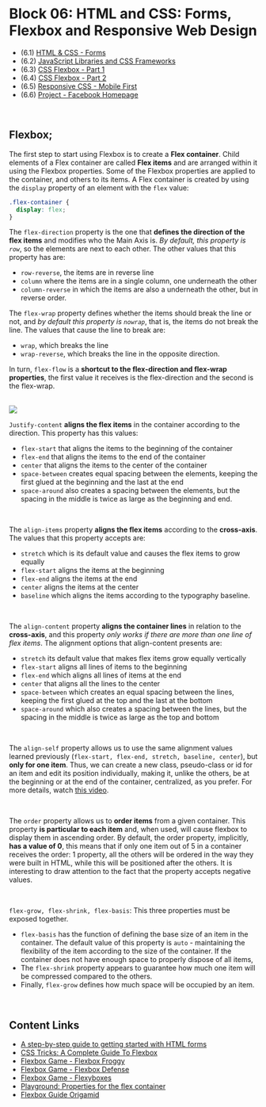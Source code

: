 # Block 06: HTML and CSS: Forms, Flexbox and Responsive Web Design

- (6.1) [HTML & CSS - Forms](https://github.com/LeonarDev/Trybe/tree/main/Exercises/fundamentals/block_06/6.1)
- (6.2) [JavaScript Libraries and CSS Frameworks](https://github.com/LeonarDev/Trybe/tree/main/Exercises/fundamentals/block_06/6.2)
- (6.3) [CSS Flexbox - Part 1](https://github.com/LeonarDev/Trybe/tree/main/Exercises/fundamentals/block_06/6.3)
- (6.4) [CSS Flexbox - Part 2](https://github.com/LeonarDev/Trybe/tree/main/Exercises/fundamentals/block_06/6.4)
- (6.5) [Responsive CSS - Mobile First](https://github.com/LeonarDev/Trybe/tree/main/Exercises/fundamentals/block_06/6.5)
- (6.6) [Project - Facebook Homepage](https://github.com/LeonarDev/Trybe/tree/main/Projects)

<br>

## Flexbox;

The first step to start using Flexbox is to create a **Flex container**. Child elements of a Flex container are called **Flex items** and are arranged within it using the Flexbox properties. Some of the Flexbox properties are applied to the container, and others to its items.
A Flex container is created by using the `display` property of an element with the `flex` value:

```css
.flex-container {
  display: flex;
}
```

The `flex-direction` property is the one that **defines the direction of the flex items** and modifies who the Main Axis is. *By default, this property is `row`*, so the elements are next to each other. The other values that this property has are:
- `row-reverse`, the items are in reverse line
- `column` where the items are in a single column, one underneath the other
- `column-reverse` in which the items are also a underneath the other, but in reverse order.

The `flex-wrap` property defines whether the items should break the line or not, and *by default this property is `nowrap`*, that is, the items do not break the line. The values that cause the line to break are:
- `wrap`, which breaks the line
- `wrap-reverse`, which breaks the line in the opposite direction.

In turn, `flex-flow` is a **shortcut to the flex-direction and flex-wrap properties**, the first value it receives is the flex-direction and the second is the flex-wrap.

<br>

<img src="https://course.betrybe.com//fundamentals/css-flexbox/css-flexbox-part-1/images/css_flexbox_axes.png">

<br>

`Justify-content` **aligns the flex items** in the container according to the direction. This property has this values:
- `flex-start` that aligns the items to the beginning of the container 
- `flex-end` that aligns the items to the end of the container
- `center` that aligns the items to the center of the container
- `space-between` creates equal spacing between the elements, keeping the first glued at the beginning and the last at the end
- `space-around` also creates a spacing between the elements, but the spacing in the middle is twice as large as the beginning and end.

<br>

The `align-items` property **aligns the flex items** according to the **cross-axis**. The values that this property accepts are:
- `stretch` which is its default value and causes the flex items to grow equally
- `flex-start` aligns the items at the beginning
- `flex-end` aligns the items at the end
- `center` aligns the items at the center
- `baseline` which aligns the items according to the typography baseline.

<br>

The `align-content` property **aligns the container lines** in relation to the **cross-axis**, and this property *only works if there are more than one line of flex items*. The alignment options that align-content presents are:
- `stretch` its default value that makes flex items grow equally vertically
- `flex-start` aligns all lines of items to the beginning
- `flex-end` which aligns all lines of items at the end 
- `center` that aligns all the lines to the center
- `space-between` which creates an equal spacing between the lines, keeping the first glued at the top and the last at the bottom
- `space-around` which also creates a spacing between the lines, but the spacing in the middle is twice as large as the top and bottom

<br>

The `align-self` property allows us to use the same alignment values learned previously (`flex-start, flex-end, stretch, baseline, center`), but **only for one item**. Thus, we can create a new class, pseudo-class or id for an item and edit its position individually, making it, unlike the others, be at the beginning or at the end of the container, centralized, as you prefer.
For more details, watch [this video](https://www.linkedin.com/learning/responsive-layout/aligning-individual-flex-items).

<br>

The `order` property allows us to **order items** from a given container. This property **is particular to each item** and, when used, will cause flexbox to display them in ascending order.
By default, the order property, implicitly, **has a value of 0**, this means that if only one item out of 5 in a container receives the order: 1 property, all the others will be ordered in the way they were built in HTML, while this will be positioned after the others.
It is interesting to draw attention to the fact that the property accepts negative values.

<br>

`flex-grow, flex-shrink, flex-basis`: This three properties must be exposed together. 
- `flex-basis` has the function of defining the base size of an item in the container. The default value of this property is `auto` - maintaining the flexibility of the item according to the size of the container.
If the container does not have enough space to properly dispose of all items, 
- The `flex-shrink` property appears to guarantee how much one item will be compressed compared to the others.
- Finally, ``flex-grow`` defines how much space will be occupied by an item.

<br>



## Content Links

- [A step-by-step guide to getting started with HTML forms](https://www.freecodecamp.org/news/a-step-by-step-guide-to-getting-started-with-html-forms-7f77ae4522b5/)
- [CSS Tricks: A Complete Guide To Flexbox](https://css-tricks.com/snippets/css/a-guide-to-flexbox/)
- [Flexbox Game - Flexbox Froggy](https://flexboxfroggy.com/)
- [Flexbox Game - Flexbox Defense ](http://www.flexboxdefense.com/)
- [Flexbox Game - Flexyboxes](https://the-echoplex.net/flexyboxes/)
- [Playground: Properties for the flex container](https://codepen.io/enxaneta/full/adLPwv)
- [Flexbox Guide Origamid](https://origamid.com/projetos/flexbox-guia-completo/)

